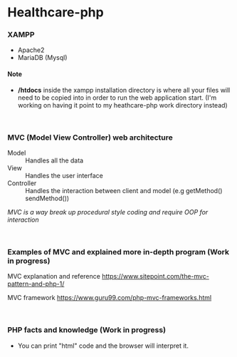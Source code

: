 # Healthcare-php

### XAMPP

- Apache2
- MariaDB (Mysql)

#### Note

- **/htdocs** inside the xampp installation directory is where all your files will need to be copied into in order to run the web application start. (I'm working on having it point to my heathcare-php work directory instead)

<br>

### MVC (Model View Controller) web architecture

<dl>
   <dt>Model</dt>
   <dd>Handles all the data</dd>
   <dt>View</dt>
   <dd>Handles the user interface</dd>
   <dt>Controller</dt>
   <dd>Handles the interaction between client and model (e.g getMethod() sendMethod())</dd>
</dl>

*MVC is a way break up procedural style coding and require OOP for interaction* 

<br>

### Examples of MVC and explained more in-depth program (Work in progress)

MVC explanation and reference
<https://www.sitepoint.com/the-mvc-pattern-and-php-1/>

MVC framework
<https://www.guru99.com/php-mvc-frameworks.html>

<br>

### PHP facts and knowledge (Work in progress)

- You can print "html" code and the browser will interpret it.

<br>
